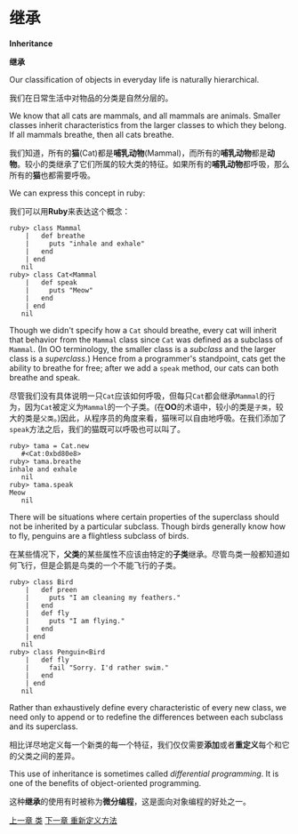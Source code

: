 # 继承
**Inheritance**

**继承**

Our classification of objects in everyday life is naturally hierarchical.

我们在日常生活中对物品的分类是自然分层的。

We know that all cats are mammals, and all mammals are animals. Smaller classes inherit characteristics from the larger classes to which they belong. If all mammals breathe, then all cats breathe.

我们知道，所有的**猫**(Cat)都是**哺乳动物**(Mammal)，而所有的**哺乳动物**都是**动物**。较小的类继承了它们所属的较大类的特征。如果所有的**哺乳动物**都呼吸，那么所有的**猫**也都需要呼吸。

We can express this concept in ruby:

我们可以用**Ruby**来表达这个概念：

```
ruby> class Mammal
    |   def breathe
    |     puts "inhale and exhale"
    |   end
    | end
   nil
ruby> class Cat<Mammal
    |   def speak
    |     puts "Meow"
    |   end
    | end
   nil
```

Though we didn't specify how a `Cat` should breathe, every cat will inherit that behavior from the `Mammal` class since `Cat` was defined as a subclass of `Mammal`. (In OO terminology, the smaller class is a *subclass* and the larger class is a *superclass*.) Hence from a programmer's standpoint, cats get the ability to breathe for free; after we add a `speak` method, our cats can both breathe and speak.

尽管我们没有具体说明一只`Cat`应该如何呼吸，但每只`Cat`都会继承`Mammal`的行为，因为`Cat`被定义为`Mammal`的一个子类。(在**OO**的术语中，较小的类是`子类`，较大的类是`父类`。)因此，从程序员的角度来看，猫咪可以自由地呼吸。在我们添加了`speak`方法之后，我们的猫既可以呼吸也可以叫了。

```
ruby> tama = Cat.new
   #<Cat:0xbd80e8>
ruby> tama.breathe
inhale and exhale
   nil
ruby> tama.speak
Meow
   nil
```

There will be situations where certain properties of the superclass should not be inherited by a particular subclass. Though birds generally know how to fly, penguins are a flightless subclass of birds.

在某些情况下，**父类**的某些属性不应该由特定的**子类**继承。尽管鸟类一般都知道如何飞行，但是企鹅是鸟类的一个不能飞行的子类。

```
ruby> class Bird
​    |   def preen
​    |     puts "I am cleaning my feathers."
​    |   end
​    |   def fly
​    |     puts "I am flying."
​    |   end
​    | end
   nil
ruby> class Penguin<Bird
​    |   def fly
​    |     fail "Sorry. I'd rather swim."
​    |   end
​    | end
   nil
```
Rather than exhaustively define every characteristic of every new class, we need only to append or to redefine the differences between each subclass and its superclass. 

相比详尽地定义每一个新类的每一个特征，我们仅仅需要**添加**或者**重定义**每个和它的父类之间的差异。

This use of inheritance is sometimes called *differential programming*. It is one of the benefits of object-oriented programming.

这种**继承**的使用有时被称为**微分编程**，这是面向对象编程的好处之一。

[上一章 类](./classes.md "Classes")
[下一章 重新定义方法](./redefinemethods.md "Redefinition of methods")
